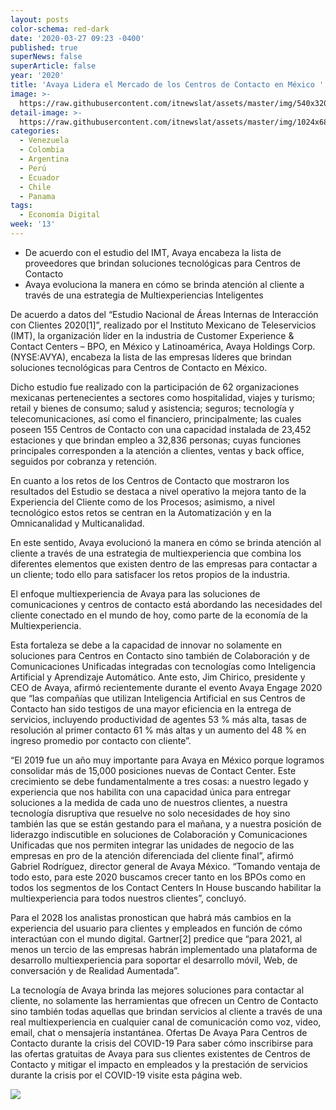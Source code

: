 ```yaml
---
layout: posts
color-schema: red-dark
date: '2020-03-27 09:23 -0400'
published: true
superNews: false
superArticle: false
year: '2020'
title: 'Avaya Lidera el Mercado de los Centros de Contacto en México '
image: >-
  https://raw.githubusercontent.com/itnewslat/assets/master/img/540x320/call-center-p.jpg
detail-image: >-
  https://raw.githubusercontent.com/itnewslat/assets/master/img/1024x680/call-center-g.jpg
categories:
  - Venezuela
  - Colombia
  - Argentina
  - Perú
  - Ecuador
  - Chile
  - Panama
tags:
  - Economía Digital
week: '13'
---
```

- De acuerdo con el estudio del IMT, Avaya encabeza la lista de proveedores que brindan soluciones tecnológicas para Centros de Contacto 
- Avaya evoluciona la manera en cómo se brinda atención al cliente a través de una estrategia de Multiexperiencias Inteligentes

De acuerdo a datos del “Estudio Nacional de Áreas Internas de Interacción con Clientes 2020[1]”, realizado por el Instituto Mexicano de Teleservicios (IMT), la organización líder en la industria de Customer Experience & Contact Centers – BPO, en México y Latinoamérica, Avaya Holdings Corp. (NYSE:AVYA), encabeza la lista de las empresas líderes que brindan soluciones tecnológicas para Centros de Contacto en  México.

Dicho estudio fue realizado con la participación de 62 organizaciones mexicanas pertenecientes a sectores como hospitalidad, viajes y turismo; retail y bienes de consumo; salud y asistencia; seguros; tecnología y telecomunicaciones, así como el financiero, principalmente; las cuales poseen 155 Centros de Contacto con una capacidad instalada de 23,452 estaciones y que brindan empleo a 32,836 personas; cuyas funciones principales corresponden a la atención a clientes, ventas y back office, seguidos por cobranza y retención.

En cuanto a los retos de los Centros de Contacto que mostraron los resultados del Estudio se destaca a nivel operativo la mejora tanto de la Experiencia del Cliente como de los Procesos; asimismo, a nivel tecnológico estos retos se centran en la Automatización y en la Omnicanalidad y Multicanalidad. 

En este sentido, Avaya evolucionó la manera en cómo se brinda atención al cliente a través de una estrategia de multiexperiencia que combina los diferentes elementos que existen dentro de las empresas para contactar a un cliente; todo ello para satisfacer los retos propios de la industria.  

El enfoque multiexperiencia de Avaya para las soluciones de comunicaciones y centros de contacto está abordando las necesidades  del cliente conectado en el mundo de hoy, como parte de la economía de la Multiexperiencia.

Esta fortaleza se debe a la capacidad de innovar no solamente en soluciones para Centros en Contacto sino también de Colaboración y de Comunicaciones Unificadas integradas con tecnologías como Inteligencia Artificial y Aprendizaje Automático. Ante esto, Jim Chirico, presidente y CEO de Avaya, afirmó recientemente durante el evento Avaya Engage 2020 que “las compañías que utilizan Inteligencia Artificial en sus Centros de Contacto han sido testigos de una mayor eficiencia en la entrega de servicios, incluyendo productividad de agentes 53 % más alta, tasas de resolución al primer contacto 61 % más altas y un aumento del 48 % en ingreso promedio por contacto con cliente”. 

“El 2019 fue un año muy importante para Avaya en México porque logramos consolidar más de 15,000 posiciones nuevas de Contact Center. Este crecimiento se debe fundamentalmente a tres cosas: a nuestro legado y experiencia que nos habilita con una capacidad única para entregar soluciones a la medida de cada uno de nuestros clientes, a nuestra tecnología disruptiva que resuelve no solo necesidades de hoy sino también las que se están gestando para el mañana, y a nuestra posición de liderazgo indiscutible en soluciones de Colaboración y Comunicaciones Unificadas que nos permiten integrar las unidades de negocio de las empresas en pro de la atención diferenciada del cliente final”, afirmó Gabriel Rodríguez, director general de Avaya México. “Tomando ventaja de todo esto, para este 2020 buscamos crecer tanto en los BPOs como en todos los segmentos de los Contact Centers In House buscando habilitar la multiexperiencia para todos nuestros clientes”, concluyó. 

Para el 2028 los analistas pronostican que habrá más cambios en la experiencia del usuario para clientes y empleados en función de cómo interactúan con el mundo digital. Gartner[2] predice que “para 2021, al menos un tercio de las empresas habrán implementado una plataforma de desarrollo multiexperiencia para soportar el desarrollo móvil, Web, de conversación y de Realidad Aumentada”. 

La tecnología de Avaya brinda las mejores soluciones para contactar al cliente, no solamente las herramientas que ofrecen un Centro de Contacto sino también todas aquellas que brindan servicios al cliente a través de una real multiexperiencia en cualquier canal de comunicación como voz, video, email, chat o mensajería instantánea. 
Ofertas De Avaya Para Centros de Contacto durante la crisis del COVID-19
Para saber cómo inscribirse para las ofertas gratuitas de Avaya para sus clientes existentes de  Centros de Contacto y mitigar el impacto en empleados y la prestación de servicios durante la crisis por el COVID-19 visite esta página web.

<img src="https://tracker.metricool.com/c3po.jpg?hash=56f88a41e39ab42c063cc51676587a04"/>